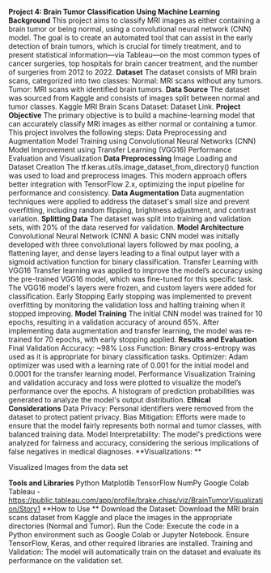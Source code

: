 **Project 4: Brain Tumor Classification Using Machine Learning**
**Background**
This project aims to classify MRI images as either containing a brain tumor or being normal, using a convolutional neural network (CNN) model. The goal is to create an automated tool that can assist in the early detection of brain tumors, which is crucial for timely treatment, and to present statistical information—via Tableau—on the most common types of cancer surgeries, top hospitals for brain cancer treatment, and the number of surgeries from 2012 to 2022.
**Dataset**
The dataset consists of MRI brain scans, categorized into two classes:
Normal: MRI scans without any tumors.
Tumor: MRI scans with identified brain tumors.
**Data Source**
The dataset was sourced from Kaggle and consists of images split between normal and tumor classes.
Kaggle MRI Brain Scans Dataset: Dataset Link.
**Project Objective**
The primary objective is to build a machine-learning model that can accurately classify MRI images as either normal or containing a tumor. This project involves the following steps:
Data Preprocessing and Augmentation
Model Training using Convolutional Neural Networks (CNN)
Model Improvement using Transfer Learning (VGG16)
Performance Evaluation and Visualization
**Data Preprocessing**
Image Loading and Dataset Creation
The tf.keras.utils.image_dataset_from_directory() function was used to load and preprocess images. This modern approach offers better integration with TensorFlow 2.x, optimizing the input pipeline for performance and consistency.
**Data Augmentation**
Data augmentation techniques were applied to address the dataset's small size and prevent overfitting, including random flipping, brightness adjustment, and contrast variation.
**Splitting Data**
The dataset was split into training and validation sets, with 20% of the data reserved for validation.
**Model Architecture**
Convolutional Neural Network (CNN)
A basic CNN model was initially developed with three convolutional layers followed by max pooling, a flattening layer, and dense layers leading to a final output layer with a sigmoid activation function for binary classification.
Transfer Learning with VGG16
Transfer learning was applied to improve the model’s accuracy using the pre-trained VGG16 model, which was fine-tuned for this specific task.
The VGG16 model's layers were frozen, and custom layers were added for classification.
Early Stopping
Early stopping was implemented to prevent overfitting by monitoring the validation loss and halting training when it stopped improving.
**Model Training**
The initial CNN model was trained for 10 epochs, resulting in a validation accuracy of around 65%.
After implementing data augmentation and transfer learning, the model was re-trained for 70 epochs, with early stopping applied.
**Results and Evaluation**
Final Validation Accuracy: ~98% 
Loss Function: Binary cross-entropy was used as it is appropriate for binary classification tasks.
Optimizer: Adam optimizer was used with a learning rate of 0.001 for the initial model and 0.0001 for the transfer learning model.
Performance Visualization
Training and validation accuracy and loss were plotted to visualize the model’s performance over the epochs.
A histogram of prediction probabilities was generated to analyze the model's output distribution.
**Ethical Considerations**
Data Privacy: Personal identifiers were removed from the dataset to protect patient privacy.
Bias Mitigation: Efforts were made to ensure that the model fairly represents both normal and tumor classes, with balanced training data.
Model Interpretability: The model's predictions were analyzed for fairness and accuracy, considering the serious implications of false negatives in medical diagnoses.
**Visualizations: **



Visualized Images from the data set



**Tools and Libraries**
Python Matplotlib
TensorFlow 
NumPy
Google Colab
Tableau - https://public.tableau.com/app/profile/brake.chias/viz/BrainTumorVisualization/Story1
**How to Use **
Download the Dataset:
Download the MRI brain scans dataset from Kaggle and place the images in the appropriate directories (Normal and Tumor).
Run the Code:
Execute the code in a Python environment such as Google Colab or Jupyter Notebook.
Ensure TensorFlow, Keras, and other required libraries are installed.
Training and Validation:
The model will automatically train on the dataset and evaluate its performance on the validation set.

